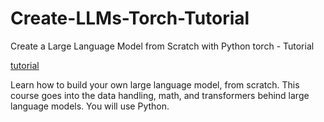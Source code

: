 # Create-LLMs-Torch-Tutorial
Create a Large Language Model from Scratch with Python torch - Tutorial

[tutorial](https://www.youtube.com/watch?v=UU1WVnMk4E8)

Learn how to build your own large language model, from scratch. This course goes into the data handling, math, and transformers behind large language models. You will use Python.
